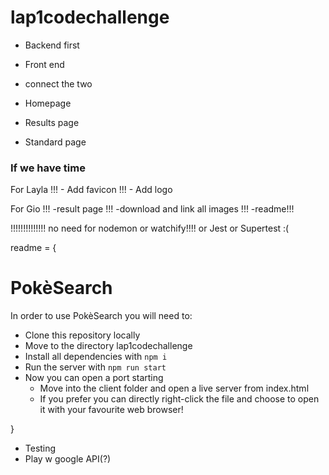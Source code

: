 # lap1codechallenge





- Backend first


- Front end
- connect the two







- Homepage
- Results page
- Standard page 






### If we have time

For Layla
!!! - Add favicon
!!! - Add logo


For Gio
!!! -result page
!!! -download and link all images
!!! -readme!!!

!!!!!!!!!!!!!! no need for nodemon or watchify!!!! or Jest or Supertest :(

readme = {

# PokèSearch

In order to use PokèSearch you will need to: 
- Clone this repository locally
- Move to the directory lap1codechallenge
- Install all dependencies with `npm i`
- Run the server with `npm run start`
- Now you can open a port starting 
    - Move into the client folder and open a live server from index.html
    - If you prefer you can directly right-click the file and choose to open it with your favourite web browser!



}






- Testing 
- Play w google API(?)


